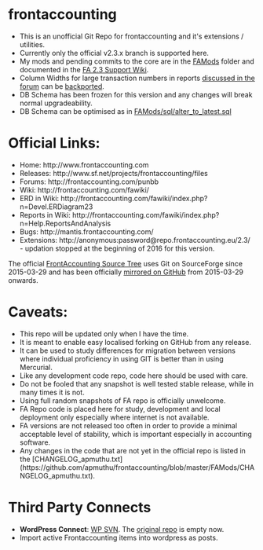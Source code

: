 frontaccounting
===============

* This is an unofficial Git Repo for frontaccounting and it's extensions / utilities.
* Currently only the official v2.3.x branch is supported here.
* My mods and pending commits to the core are in the [FAMods](https://github.com/apmuthu/frontaccounting/blob/master/FAMods) folder and documented in the [FA 2.3 Support Wiki](https://github.com/apmuthu/frontaccounting/wiki).
* Column Widths for large transaction numbers in reports [discussed in the forum](http://frontaccounting.com/punbb/viewtopic.php?id=6456) can be [backported](https://github.com/apmuthu/frontac24/commit/08b81e2fe2536c7c9f7146184dfe4fc37b57c32d).
* DB Schema has been frozen for this version and any changes will break normal upgradeability.
* DB Schema can be optimised as in [FAMods/sql/alter_to_latest.sql](https://github.com/apmuthu/frontaccounting/blob/master/FAMods/sql/alter_to_latest2.3.sql)

Official Links:
===============
<ul>
<li>Home: http://www.frontaccounting.com</li>
<li>Releases: http://www.sf.net/projects/frontaccounting/files</li>
<li>Forums: http://frontaccounting.com/punbb</li>
<li>Wiki: http://frontaccounting.com/fawiki/</li>
<li>ERD in Wiki: http://frontaccounting.com/fawiki/index.php?n=Devel.ERDiagram23</li>
<li>Reports in Wiki: http://frontaccounting.com/fawiki/index.php?n=Help.ReportsAndAnalysis</li>
<li>Bugs: http://mantis.frontaccounting.com/</li>
<li>Extensions: http://anonymous:password@repo.frontaccounting.eu/2.3/</li> - updation stopped at the beginning of 2016 for this version.
</ul>

The official [FrontAccounting Source Tree](http://sourceforge.net/p/frontaccounting/git/ci/master/tree/) uses Git on SourceForge since 2015-03-29
and has been officially [mirrored on GitHub](https://github.com/FrontAccountingERP/FA) from 2015-03-29 onwards.

Caveats:
========
<ul>
<li>This repo will be updated only when I have the time.</li>
<li>It is meant to enable easy localised forking on GitHub from any release.</li>
<li>It can be used to study differences for migration between versions where individual proficiency in using GIT is better than in using Mercurial.</li>
<li>Like any development code repo, code here should be used with care.</li>
<li>Do not be fooled that any snapshot is well tested stable release, while in many times it is not.</li>
<li>Using full random snapshots of FA repo is officially unwelcome.</li>
<li>FA Repo code is placed here for study, development and local deployment only especially where internet is not available.</li>
<li>FA versions are not released too often in order to provide a minimal acceptable level of stability, which is important especially in accounting software.</li>
<li>Any changes in the code that are not yet in the official repo is listed in the [CHANGELOG_apmuthu.txt](https://github.com/apmuthu/frontaccounting/blob/master/FAMods/CHANGELOG_apmuthu.txt).</li>
</ul>

Third Party Connects
====================
* <b>WordPress Connect</b>: [WP SVN](http://plugins.svn.wordpress.org/frontaccounting-connect/trunk/). The [original repo](https://github.com/wp-plugins/frontaccounting-connect) is empty now.
* Import active Frontaccounting items into wordpress as posts.
